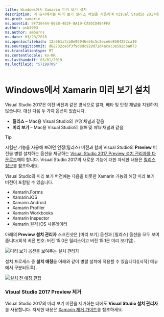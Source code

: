 ```yaml
---
title: Windows에서 Xamarin 미리 보기 설치
description: 이 문서에서는 미리 보기 릴리스 채널을 사용하여 Visual Studio 2017에 Xamarin의 미리 보기 버전을 설치하는 방법을 설명합니다.
ms.prod: xamarin
ms.assetid: 9F730444-06E8-4B3F-8A19-CA95CD484FFA
author: asb3993
ms.author: amburns
ms.date: 03/20/2018
ms.openlocfilehash: 12a661a7cb0e92046e56c5c2ece6e8504252ca10
ms.sourcegitcommit: d62732ce6f3f9d8dc929d72d4acac3e592cba073
ms.translationtype: MT
ms.contentlocale: ko-KR
ms.lasthandoff: 03/01/2019
ms.locfileid: "57199709"
---
```

# <a name="installing-xamarin-preview-on-windows"></a>Windows에서 Xamarin 미리 보기 설치

Visual Studio 2017은 이전 버전과 같은 방식으로 알파, 베타 및 안정 채널을 지원하지 않습니다. 대신 다음 두 가지 옵션이 있습니다.

- **릴리스** – Mac용 Visual Studio의 _안정_ 채널과 같음
- **미리 보기** – Mac용 Visual Studio의 _알파_ 및 _베타_ 채널과 같음

> [!TIP] 
> 시험판 기능을 사용해 보려면 안정(릴리스) 버전과 함께 Visual Studio의 **Preview** 버전을 병렬 설치하는 옵션을 제공하는 [Visual Studio 2017 Preview 설치 관리자를 다운로드](https://visualstudio.microsoft.com/vs/preview/)해야 합니다. Visual Studio 2017의 새로운 기능에 대한 자세한 내용은 [릴리스 정보](/visualstudio/releasenotes/vs2017-preview-relnotes)를 참조하세요.

Visual Studio의 미리 보기 버전에는 다음을 비롯한 Xamarin 기능의 해당 미리 보기 버전이 포함될 수 있습니다.

- Xamarin.Forms
- Xamarin.iOS
- Xamarin.Android
- Xamarin Profiler
- Xamarin Workbooks
- Xamarin Inspector
- Xamarin 원격 iOS 시뮬레이터

아래의 **Preview 설치 관리자** 스크린샷은 [미리 보기] 옵션과 [릴리스] 옵션을 모두 보여줍니다(회색 버전 번호: 버전 15.0은 릴리스이고 버전 15.1은 미리 보기임).

![미리 보기 옵션을 보여주는 설치 관리자](windows-images/vs2017-installer.jpg)

설치 프로세스 중 **설치 애칭**을 아래와 같이 병렬 설치에 적용할 수 있습니다([시작] 메뉴에서 구분되도록).

[![설치 전 애칭 편집](windows-images/vs2017-nickname-sml.png "설치 전 애칭 편집")](windows-images/vs2017-nickname.png#lightbox)

### <a name="uninstalling-visual-studio-2017-preview"></a>Visual Studio 2017 Preview 제거

Visual Studio 2017의 미리 보기 버전을 제거하는 데에도 **Visual Studio 설치 관리자**를 사용합니다. 자세한 내용은 [Xamarin 제거 가이드](uninstalling-xamarin.md#uninstallvs2017)를 참조하세요.
